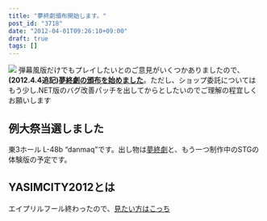 ```yaml
---
title: "夢終劇頒布開始します。"
post_id: "3718"
date: "2012-04-01T09:26:10+09:00"
draft: true
tags: []
---
```



![](https://danmaq.com/!/thC/tinami.jpg) 弾幕風版だけでもプレイしたいとのご意見がいくつかありましたので、**(2012.4.4追記)[夢終劇の頒布を始めました](http://e.danmaq.com/)**。ただし、ショップ委託についてはもう少し.NET版のバグ改善パッチを出してからとしたいのでご理解の程宜しくお願いします
## 例大祭当選しました
東3ホール L-48b “danmaq”です。出し物は[夢終劇](!/thC)と、もう一つ制作中のSTGの体験版の予定です。
## YASIMCITY2012とは
エイプリルフール終わったので、[見たい方はこっち](/april-2012)
